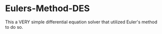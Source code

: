 # Eulers-Method-DES
This a VERY simple differential equation solver that utilized Euler's method to do so. 
